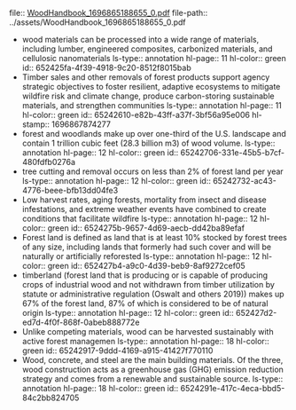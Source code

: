 file:: [WoodHandbook_1696865188655_0.pdf](../assets/WoodHandbook_1696865188655_0.pdf)
file-path:: ../assets/WoodHandbook_1696865188655_0.pdf

- wood materials can be processed into a wide range of materials, including lumber, engineered composites, carbonized materials, and cellulosic nanomaterials
  ls-type:: annotation
  hl-page:: 11
  hl-color:: green
  id:: 652425fa-4f39-4918-9c20-8512f8015bab
- Timber sales and other removals of forest products support agency strategic objectives to foster resilient, adaptive ecosystems to mitigate wildfire risk and climate change, produce carbon-storing sustainable materials, and strengthen communities
  ls-type:: annotation
  hl-page:: 11
  hl-color:: green
  id:: 65242610-e82b-43ff-a37f-3bf56a95e006
  hl-stamp:: 1696867874277
- forest and woodlands make up over one-third of the U.S. landscape and contain 1 trillion cubic feet (28.3 billion m3) of wood volume.
  ls-type:: annotation
  hl-page:: 12
  hl-color:: green
  id:: 65242706-331e-45b5-b7cf-480fdfb0276a
- tree cutting and removal occurs on less than 2% of forest land per year
  ls-type:: annotation
  hl-page:: 12
  hl-color:: green
  id:: 65242732-ac43-4776-beee-bfb13dd04fe3
- Low harvest rates, aging forests, mortality from insect and disease infestations, and extreme weather events have combined to create conditions that facilitate wildfire
  ls-type:: annotation
  hl-page:: 12
  hl-color:: green
  id:: 6524275b-9657-4d69-aecb-dd42ba89efaf
- Forest land is defined as land that is at least 10% stocked by forest trees of any size, including lands that formerly had such cover and will be naturally or artificially reforested
  ls-type:: annotation
  hl-page:: 12
  hl-color:: green
  id:: 652427b4-a9c0-4d39-beb9-8af9272cef05
- timberland (forest land that is producing or is capable of producing crops of industrial wood and not withdrawn from timber utilization by statute or administrative regulation (Oswalt and others 2019)) makes up 67% of the forest land, 87% of which is considered to be of natural origin
  ls-type:: annotation
  hl-page:: 12
  hl-color:: green
  id:: 652427d2-ed7d-4f0f-868f-0abeb888772e
- Unlike competing materials, wood can be harvested sustainably with active forest managemen
  ls-type:: annotation
  hl-page:: 18
  hl-color:: green
  id:: 65242917-9ddd-4169-a915-41427f770110
- Wood, concrete, and steel are the main building materials. Of the three, wood construction acts as a greenhouse gas (GHG) emission reduction strategy and comes from a renewable and sustainable source.
  ls-type:: annotation
  hl-page:: 18
  hl-color:: green
  id:: 6524291e-417c-4eca-bbd5-84c2bb824705
